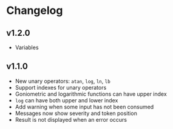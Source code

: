 # Changelog
## v1.2.0
- Variables

## v1.1.0
- New unary operators: `atan`, `log`, `ln`, `lb`
- Support indexes for unary operators
- Goniometric and logarithmic functions can have upper index
- `log` can have both upper and lower index
- Add warning when some input has not been consumed
- Messages now show severity and token position
- Result is not displayed when an error occurs
